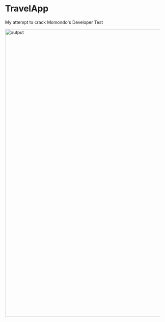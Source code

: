 # TravelApp
My attempt to crack Momondo's Developer Test




<img width="935" alt="output" src="https://user-images.githubusercontent.com/37504269/51426416-cd2bae80-1bea-11e9-89ac-537af28e29c5.PNG">
